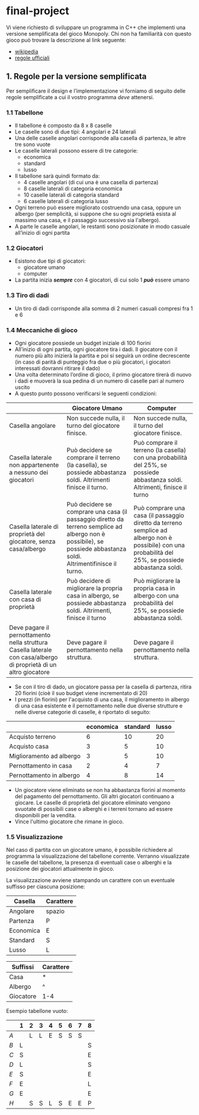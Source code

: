 # final-project

Vi viene richiesto di sviluppare un programma in C++ che implementi una versione semplificata del gioco Monopoly. Chi non ha familiarità con questo gioco può trovare la descrizione al link seguente:

* [wikipedia](https://it.wikipedia.org/wiki/Monopoly)
* [regole ufficiali](https://www.wikihow.it/Giocare-a-Monopoly)

## 1. Regole per la versione semplificata
Per semplificare il design e l’implementazione vi forniamo di seguito delle regole semplificate a cui il vostro programma *deve* attenersi.

### 1.1 Tabellone
* Il tabellone è composto da 8 x 8 caselle
* Le caselle sono di due tipi: 4 angolari e 24 laterali
* Una delle caselle angolari corrisponde alla casella di partenza, le altre tre sono vuote
* Le caselle laterali possono essere di tre categorie:
    * economica
    * standard
    * lusso
* Il tabellone sarà quindi formato da:
    * 4 caselle angolari (di cui una è una casella di partenza)
    * 8 caselle laterali di categoria economica
    * 10 caselle laterali di categoria standard
    * 6 caselle laterali di categoria lusso
* Ogni terreno può essere migliorato costruendo una casa, oppure un albergo (per semplicità, si suppone che su ogni proprietà esista al massimo una casa, e il passaggio successivo sia l'albergo).
* A parte le caselle angolari, le restanti sono posizionate in modo casuale all’inizio di ogni partita

### 1.2 Giocatori
* Esistono due tipi di giocatori:
    * giocatore umano
    * computer
* La partita inizia **_sempre_** con 4 giocatori, di cui solo 1 **_può_** essere umano
### 1.3 Tiro di dadi
* Un tiro di dadi corrisponde alla somma di 2 numeri casuali compresi fra 1 e 6
### 1.4 Meccaniche di gioco
* Ogni giocatore possiede un budget iniziale di 100 fiorini
* All’inizio di ogni partita, ogni giocatore tira i dadi. Il giocatore con il numero più alto inizierà la partita e poi si seguirà un ordine decrescente (in caso di parità di punteggio fra due o più giocatori, i giocatori interessati dovranni ritirare il dado)
* Una volta determinato l’ordine di gioco, il primo giocatore tirerà di nuovo i dadi e muoverà la sua pedina di un numero di caselle pari al numero uscito
* A questo punto possono verificarsi le seguenti condizioni:

|   | Giocatore Umano | Computer |
|---|---|---|
| Casella angolare | Non succede nulla, il turno del giocatore finisce. | Non succede nulla, il turno del giocatore finisce. |
| Casella laterale non appartenente a nessuno dei giocatori | Può decidere se comprare il terreno (la casella), se possiede abbastanza soldi. Altrimenti finisce il turno. | Può comprare il terreno (la casella) con una probabilità del 25%, se possiede abbastanza soldi. Altrimenti, finisce il turno |
| Casella laterale di proprietà del giocatore, senza casa/albergo | Può decidere se comprare una casa (il passaggio diretto da terreno semplice ad albergo non è possibile), se possiede abbastanza soldi. Altrimentifinisce il turno. | Può comprare una casa (il passaggio diretto da terreno semplice ad albergo non è possibile) con una probabilità del 25%, se possiede abbastanza soldi. |
| Casella laterale con casa di proprietà  | Può decidere di migliorare la propria casa in albergo, se possiede abbastanza soldi. Altrimenti, finisce il turno | Può migliorare la propria casa in albergo con una probabilità del 25%, se possiede abbastanza soldi. |
|Deve pagare il pernottamento nella struttura Casella laterale con casa/albergo di proprietà di un altro giocatore | Deve pagare il pernottamento nella struttura. | Deve pagare il pernottamento nella struttura. |

* Se con il tiro di dado, un giocatore passa per la casella di partenza, ritira 20 fiorini (cioè il suo budget viene incrementato di 20)
* I prezzi (in fiorini) per l'acquisto di una casa, il miglioramento in albergo di una casa esistente e il pernottamento nelle due diverse strutture e nelle diverse categorie di caselle, è riportato di seguito:

| | economica | standard | lusso |
|---|---|---|---|
| Acquisto terreno | 6 | 10 | 20 |
| Acquisto casa | 3 | 5 | 10 |
| Miglioramento ad albergo | 3 | 5 | 10 |
| Pernottamento in casa | 2 | 4 | 7 |
| Pernottamento in albergo | 4 | 8 | 14 |

* Un giocatore viene eliminato se non ha abbastanza fiorini al momento del pagamento del pernottamento. Gli altri giocatori continuano a giocare. Le caselle di proprietà del giocatore eliminato vengono svuotate di possibili case o alberghi e i terreni tornano ad essere disponibili per la vendita.
* Vince l'ultimo giocatore che rimane in gioco.

### 1.5 Visualizzazione
Nel caso di partita con un giocatore umano, è possibile richiedere al programma la visualizzazione del tabellone corrente. Verranno visualizzate le caselle del tabellone, la presenza di eventuali case o alberghi e la posizione dei giocatori attualmente in gioco.

La visualizzazione avviene stampando un carattere con un eventuale suffisso per ciascuna posizione:

| Casella | Carattere |
|---|---|
| Angolare | spazio |
| Partenza | P |
| Economica | E |
| Standard | S |
| Lusso | L |

| Suffissi | Carattere |
|---|---|
| Casa | * |
| Albergo | ^ |
| Giocatore | 1-4 |

Esempio tabellone vuoto:

|     | 1   | 2   | 3   | 4   | 5   | 6   | 7   | 8   |
|-----|-----|-----|-----|-----|-----|-----|-----|-----|
| *A* |     | L   | L   | E   | S   | S   | S   |     |
| *B* | L   |     |     |     |     |     |     | S   |
| *C* | S   |     |     |     |     |     |     | E   |
| *D* | L   |     |     |     |     |     |     | S   |
| *E* | S   |     |     |     |     |     |     | E   |
| *F* | E   |     |     |     |     |     |     | L   |
| *G* | E   |     |     |     |     |     |     | E   |
| *H* |     | S   | S   | L   | S   | E   | E   | P   |
